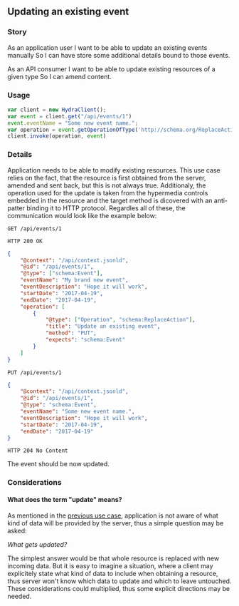 ## Updating an existing event

### Story
As an application user
I want to be able to update an existing events manually
So I can have store some additional details bound to those events.

As an API consumer
I want to be able to update existing resources of a given type
So I can amend content.

### Usage
```javascript
var client = new HydraClient();
var event = client.get("/api/events/1")
event.eventName = "Some new event name.";
var operation = event.getOperationOfType('http://schema.org/ReplaceAction')
client.invoke(operation, event)
```

### Details
Application needs to be able to modify existing resources. This use case relies on the fact, that
the resource is first obtained from the server, amended and sent back, but this is not always true.
Additionaly, the operation used for the update is taken from the hypermedia controls embedded in the
resource and the target method is dicovered with an anti-patter binding it to HTTP protocol.
Regardles all of these, the communication would look like the example below:

```http
GET /api/events/1
```

```http
HTTP 200 OK
```

```json
{
    "@context": "/api/context.jsonld",
    "@id": "/api/events/1",
    "@type": ["schema:Event"],
    "eventName": "My brand new event",
    "eventDescription": "Hope it will work",
    "startDate": "2017-04-19",
    "endDate": "2017-04-19",
    "operation": [
        {
            "@type": ["Operation", "schema:ReplaceAction"],
            "title": "Update an existing event",
            "method": "PUT",
            "expects": "schema:Event"
        }
    ]
}
```

```
PUT /api/events/1
```

```json
{
    "@context": "/api/context.jsonld",
    "@id": "/api/events/1",
    "@type": "schema:Event",
    "eventName": "Some new event name.",
    "eventDescription": "Hope it will work",
    "startDate": "2017-04-19",
    "endDate": "2017-04-19"
}
```

```
HTTP 204 No Content
```
The event should be now updated.

### Considerations

#### What does the term "update" means?
As mentioned in the [previous use case](/4.obtaining-single-event.md), application is not aware
of what kind of data will be provided by the server, thus a simple question may be asked:

*What gets updated?*

The simplest answer would be that whole resource is replaced with new incoming data.
But it is easy to imagine a situation, where a client may explicitely state what kind of data to
include when obtaining a resource, thus server won't know which data to update and which to leave
untouched. These considerations could multiplied, thus some explicit directions may be needed.
